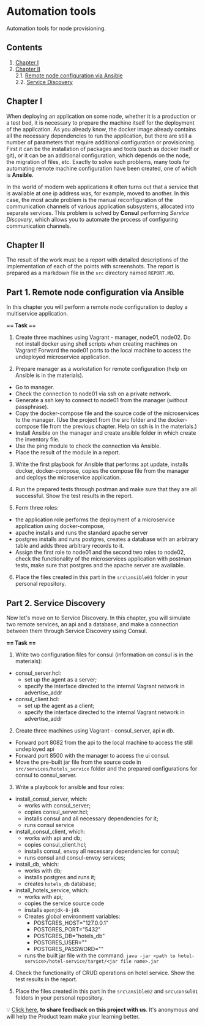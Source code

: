 # Automation tools

Automation tools for node provisioning.

## Contents

1. [Chapter I](#chapter-i) 
2. [Chapter II](#chapter-ii) \
   2.1. [Remote node configuration via Ansible](#part-1-remote-node-configuration-via-Ansible) \
   2.2. [Service Discovery](#part-2-service-discovery) 

## Chapter I

When deploying an application on some node, whether it is a production or a test bed, it is necessary to prepare the machine itself for the deployment of the application. As you already know, the docker image already contains all the necessary dependencies to run the application, but there are still a number of parameters that require additional configuration or provisioning. First it can be the installation of packages and tools (such as docker itself or git), or it can be an additional configuration, which depends on the node, the migration of files, etc. Exactly to solve such problems, many tools for automating remote machine configuration have been created, one of which is **Ansible**.

In the world of modern web applications it often turns out that a service that is available at one ip address was, for example, moved to another. In this case, the most acute problem is the manual reconfiguration of the communication channels of various application subsystems, allocated into separate services. This problem is solved by **Consul** performing *Service Discovery*, which allows you to automate the process of configuring communication channels.

## Chapter II

The result of the work must be a report with detailed descriptions of the implementation of each of the points with screenshots. The report is prepared as a markdown file in the `src` directory named `REPORT.MD`.

## Part 1. Remote node configuration via Ansible

In this chapter you will perform a remote node configuration to deploy a multiservice application.

**== Task ==**

1) Create three machines using Vagrant - manager, node01, node02. Do not install docker using shell scripts when creating machines on Vagrant! Forward the node01 ports to the local machine to access the undeployed microservice application.

2) Prepare manager as a workstation for remote configuration (help on Ansible is in the materials).
- Go to manager. 
- Check the connection to node01 via ssh on a private network. 
- Generate a ssh key to connect to node01 from the manager (without passphrase). 
- Copy the docker-compose file and the source code of the microservices to the manager. (Use the project from the src folder and the docker-compose file from the previous chapter. Help on ssh is in the materials.)
- Install Ansible on the manager and create ansible folder in which create the inventory file. 
- Use the ping module to check the connection via Ansible. 
- Place the result of the module in a report.

3) Write the first playbook for Ansible that performs apt update, installs docker, docker-compose, copies the compose file from the manager and deploys the microservice application. 

4) Run the prepared tests through postman and make sure that they are all successful. Show the test results in the report.

5) Form three roles: 
 - the application role performs the deployment of a microservice application using docker-compose,
 - apache installs and runs the standard apache server
 - postgres installs and runs postgres, creates a database with an arbitrary table and adds three arbitrary records to it. 
 - Assign the first role to node01 and the second two roles to node02, check the functionality of the microservices application with postman tests, make sure that postgres and the apache server are available. 

6) Place the files created in this part in the `src\ansible01` folder in your personal repository.

## Part 2. Service Discovery

Now let's move on to Service Discovery. In this chapter, you will simulate two remote services, an api and a database, and make a connection between them through Service Discovery using Consul.

**== Task ==**

1) Write two configuration files for consul (information on consul is in the materials):
- consul_server.hcl:
   - set up the agent as a server;
   - specify the interface directed to the internal Vagrant network in advertise_addr
- consul_client.hcl:
   - set up the agent as a client;
   - specify the interface directed to the internal Vagrant network in advertise_addr 


2) Create three machines using Vagrant - consul_server, api и db. 
- Forward port 8082 from the api to the local machine to access the still undeployed api
- Forward port 8500 with the manager to access the ui consul. 
- Move the pre-built jar file from the source code in `src/services/hotels_service` folder and the prepared configurations for consul to consul_server.

3) Write a playbook for ansible and four roles: 
- install_consul_server, which:
   - works with consul_server;
   - copies consul_server.hcl;
   - installs consul and all necessary dependencies for it;
   - runs consul service
- install_consul_client, which:
   - works with api and db;
   - copies consul_client.hcl;
   - installs consul, envoy all necessary dependencies for consul; 
   - runs consul and consul-envoy services;
- install_db, which:
   - works with db;
   - installs postgres and runs it;
   - creates `hotels_db` database;
- install_hotels_service, which:
   - works with api;
   - copies the service source code
   - installs `openjdk-8-jdk`
   - Creates global environment variables:
      - POSTGRES_HOST="127.0.0.1"
      - POSTGRES_PORT="5432"
      - POSTGRES_DB="hotels_db"
      - POSTGRES_USER="<user name>"
      - POSTGRES_PASSWORD="<user password>"
   - runs the built jar file with the command: `java -jar <path to hotel-service>/hotel-service/target/<jar file name>.jar`

4) Check the functionality of CRUD operations on hotel service. Show the test results in the report.

5) Place the files created in this part in the `src\ansible02` and `src\consul01` folders in your personal repository.

💡 [Click here](https://forms.yandex.ru/cloud/6475b9e02530c22269917318/), **to share feedback on this project with us**. It's anonymous and will help the Product team make your learning better.
